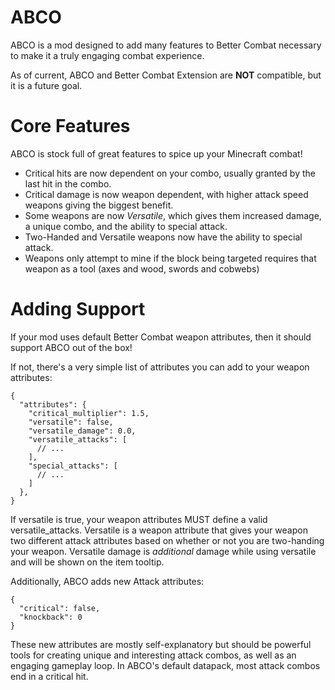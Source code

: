 # ABCO
ABCO is a mod designed to add many features to Better Combat necessary to make it a truly engaging combat experience.

As of current, ABCO and Better Combat Extension are **NOT** compatible, but it is a future goal.

# Core Features
ABCO is stock full of great features to spice up your Minecraft combat!
- Critical hits are now dependent on your combo, usually granted by the last hit in the combo.
- Critical damage is now weapon dependent, with higher attack speed weapons giving the biggest benefit.
- Some weapons are now _Versatile_, which gives them increased damage, a unique combo, and the ability to special attack.
- Two-Handed and Versatile weapons now have the ability to special attack.
- Weapons only attempt to mine if the block being targeted requires that weapon as a tool (axes and wood, swords and cobwebs)

# Adding Support
If your mod uses default Better Combat weapon attributes, then it should support ABCO out of the box! 

If not, there's a very simple list of attributes you can add to your weapon attributes:
```JSON5
{
  "attributes": {
    "critical_multiplier": 1.5,
    "versatile": false,
    "versatile_damage": 0.0,
    "versatile_attacks": [
      // ...
    ],
    "special_attacks": [
      // ...
    ]
  },
}
```
If versatile is true, your weapon attributes MUST define a valid versatile_attacks. Versatile is a weapon attribute that gives your weapon two different attack attributes based on whether or not you are two-handing your weapon. Versatile damage is _additional_ damage while using versatile and will be shown on the item tooltip.

Additionally, ABCO adds new Attack attributes:
```JSON5
{
  "critical": false,
  "knockback": 0
}
```
These new attributes are mostly self-explanatory but should be powerful tools for creating unique and interesting attack combos, as well as an engaging gameplay loop. In ABCO's default datapack, most attack combos end in a critical hit.